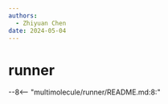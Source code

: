 ```yaml
---
authors:
  - Zhiyuan Chen
date: 2024-05-04
---
```


# runner

--8<-- "multimolecule/runner/README.md:8:"
